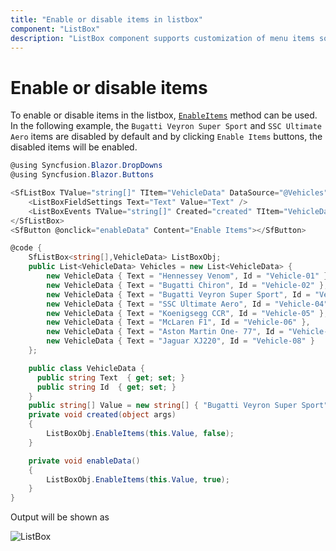 ```yaml
---
title: "Enable or disable items in listbox"
component: "ListBox"
description: "ListBox component supports customization of menu items so that the items can be enabled or disabled."
---
```


# Enable or disable items

To enable or disable items in the listbox, [`EnableItems`](https://help.syncfusion.com/cr/blazor/Syncfusion.Blazor.DropDowns.SfListBox-2.html#Syncfusion_Blazor_DropDowns_SfListBox_2_EnableItems_System_Object_System_Boolean_) method can be used. In the following example, the `Bugatti Veyron Super Sport` and `SSC Ultimate Aero` items are disabled by default and by clicking `Enable Items` buttons, the disabled items will be enabled.

```csharp
@using Syncfusion.Blazor.DropDowns
@using Syncfusion.Blazor.Buttons

<SfListBox TValue="string[]" TItem="VehicleData" DataSource="@Vehicles" @ref="ListBoxObj">
    <ListBoxFieldSettings Text="Text" Value="Text" />
    <ListBoxEvents TValue="string[]" Created="created" TItem="VehicleData"></ListBoxEvents>
</SfListBox>
<SfButton @onclick="enableData" Content="Enable Items"></SfButton>

@code {
    SfListBox<string[],VehicleData> ListBoxObj;
    public List<VehicleData> Vehicles = new List<VehicleData> {
        new VehicleData { Text = "Hennessey Venom", Id = "Vehicle-01" },
        new VehicleData { Text = "Bugatti Chiron", Id = "Vehicle-02" },
        new VehicleData { Text = "Bugatti Veyron Super Sport", Id = "Vehicle-03" },
        new VehicleData { Text = "SSC Ultimate Aero", Id = "Vehicle-04" },
        new VehicleData { Text = "Koenigsegg CCR", Id = "Vehicle-05" },
        new VehicleData { Text = "McLaren F1", Id = "Vehicle-06" },
        new VehicleData { Text = "Aston Martin One- 77", Id = "Vehicle-07" },
        new VehicleData { Text = "Jaguar XJ220", Id = "Vehicle-08" }
    };

    public class VehicleData {
      public string Text  { get; set; }
      public string Id  { get; set; }
    }
    public string[] Value = new string[] { "Bugatti Veyron Super Sport", "SSC Ultimate Aero" };
    private void created(object args)
    {
        ListBoxObj.EnableItems(this.Value, false);
    }

    private void enableData()
    {
        ListBoxObj.EnableItems(this.Value, true);
    }
}

```

Output will be shown as

![ListBox](./../images/enableitems.png)